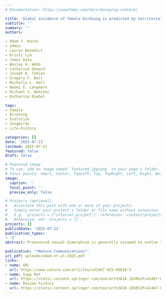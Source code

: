```yaml
---
# Documentation: https://wowchemy.com/docs/managing-content/

title: 'Global incidence of female birdsong is predicted by territoriality and biparental care in songbirds'
subtitle: ''
summary: ''
authors:

- Odom J. Karan
- admin
- Lauryn Benedict
- Kristi Lim
- James Dale
- Wesley H. Webb 
- Catherine Sheard
- Joseph A. Tobias
- Gregory F. Ball
- Michelle L. Hall
- Naomi E. Langmore
- Michael S. Webster
- Katharina Riebel

tags:
- Female
- Birdsong
- Evolution
- Songbirds
- Life-history

categories: []
date: '2025-07-21'
lastmod: 2025-07-21
featured: false
draft: false

# Featured image
# To use, add an image named `featured.jpg/png` to your page's folder.
# Focal points: Smart, Center, TopLeft, Top, TopRight, Left, Right, BottomLeft, Bottom, BottomRight.
image:
  caption: ''
  focal_point: ''
  preview_only: false

# Projects (optional).
#   Associate this post with one or more of your projects.
#   Simply enter your project's folder or file name without extension.
#   E.g. `projects = ["internal-project"]` references `content/project/deep-learning/index.md`.
#   Otherwise, set `projects = []`.
projects: []
publishDate: '2025-07-21'
publication_types: 
- '2'
abstract: Pronounced sexual dimorphism is generally assumed to evolve through sexual selection for elaborate male traits. However, there is increasing evidence that sexual dimorphism in traits such as birdsong may also evolve through loss of elaboration in females, but the evolutionary drivers underlying this process are obscure. Here we analyse ecological and natural history traits for over 1300 songbird species and show that increased female song incidence and elaboration are most directly associated with year-round territoriality, biparental care, and large body size. Phylogenetic path analysis indicates that mating system and breeding latitude primarily have indirect effects on female song evolution. Stable, tropical life histories and mating systems with biparental care promote female song, whereas evolutionary transitions to migration, reduced territoriality, and loss of male care led to losses or reductions of female song incidence. Our analyses provide a comprehensive framework for studying the drivers of sex differences and similarities in birdsong and reveal novel interactions among natural history and sexual selection pressures that have been hypothesized to independently shape elaborate traits.

publication: '*Nature Communications*'
url_pdf: uploads/odom-et-al-2025.pdf
links:
- name: URL
  url: https://www.nature.com/articles/s41467-025-60810-5
- name: Supp Mat
  url: https://static-content.springer.com/esm/art%3A10.1038%2Fs41467-025-60810-5/MediaObjects/41467_2025_60810_MOESM1_ESM.pdf
- name: Review history
  url: https://static-content.springer.com/esm/art%3A10.1038%2Fs41467-025-60810-5/MediaObjects/41467_2025_60810_MOESM2_ESM.pdf
---
```

